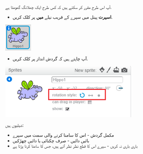 آپ اس طرح مقرر کر سکتے ہیں کہ کس طرح ایک چھلانگ گھومتا ہے.

- **اسپرت** پینل میں سپرے کے قریب نیلے **میں** پر کلک کریں.

![i پر کلک کریں](images/click-i.png)

- آپ چاہتے ہیں کہ گردش انداز پر کلک کریں.

![مختلف گردش سٹائل](images/rotation-style.png)

شیلیوں ہیں:

- مکمل گردش - اس کا سامنا کرنے والی سمت میں سپرے
- بائیں دائیں - صرف چکنائی یا دائیں چھڑکیں
- باری باری نہ کریں - سپرے اس کا قطع نظر نظر آتے ہیں، جس کا سامنا کرنا پڑتا ہے